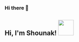 ### Hi there 👋

<h2> Hi, I'm Shounak! <img src="https://media.giphy.com/media/v1.Y2lkPTc5MGI3NjExMG14bjg3NTdvcjlhc29saGRpeTk2b21tdDV1NGlvZ250a2UyMG42bSZlcD12MV9pbnRlcm5hbF9naWZfYnlfaWQmY3Q9cw/nKT4CZhmNUj9HdtBhe/giphy.gif" width="50"></h2>

<!--
**Shounak-1998/Shounak-1998** is a ✨ _special_ ✨ repository because its `README.md` (this file) appears on your GitHub profile.

Here are some ideas to get you started:

- 🔭 I’m currently working on ...
- 🌱 I’m currently learning ...
- 👯 I’m looking to collaborate on ...
- 🤔 I’m looking for help with ...
- 💬 Ask me about ...
- 📫 How to reach me: ...
- 😄 Pronouns: ...
- ⚡ Fun fact: ...
-->
